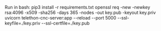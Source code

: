 Run in bash:
pip3 install -r requirements.txt
openssl req -new -newkey rsa:4096 -x509 -sha256 -days 365 -nodes -out key.pub -keyout key.priv
uvicorn telethon-cnc-server:app --reload --port 5000 --ssl-keyfile=./key.priv --ssl-certfile=./key.pub
